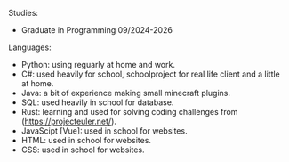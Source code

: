 Studies:
- Graduate in Programming 09/2024-2026

Languages:
- Python: using reguarly at home and work.
- C#: used heavily for school, schoolproject for real life client and a little at home.
- Java: a bit of experience making small minecraft plugins.
- SQL: used heavily in school for database.
- Rust: learning and used for solving coding challenges from (https://projecteuler.net/).
- JavaScipt [Vue]: used in school for websites.
- HTML: used in school for websites.
- CSS: used in school for websites.
